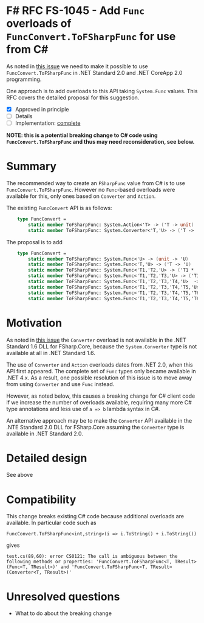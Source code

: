 # F# RFC FS-1045 - Add ``Func`` overloads of ``FuncConvert.ToFSharpFunc`` for use from C#

As noted in [this issue](https://github.com/Microsoft/visualfsharp/issues/1847) we need to make it possible to use ``FuncConvert.ToFSharpFunc`` in .NET Standard 2.0 and .NET CoreApp 2.0 programming.

One approach is to add overloads to this API taking ``System.Func`` values.
This RFC covers the detailed proposal for this suggestion.

* [x] Approved in principle
* [ ] Details
* [ ] Implementation: [complete](https://github.com/Microsoft/visualfsharp/pull/3013)

**NOTE: this is a potential breaking change to C# code using ``FuncConvert.ToFSharpFunc`` and thus may need reconsideration, see below.**

# Summary
[summary]: #summary

The recommended way to create an ``FSharpFunc`` value from C# is to use ``FuncConvert.ToFSharpFunc``.  However no ``Func``-based
overloads were available for this, only ones based on ``Converter`` and ``Action``.

The existing ``FuncConvert`` API is as follows:
```fsharp
    type FuncConvert = 
        static member ToFSharpFunc: System.Action<'T> -> ('T -> unit)
        static member ToFSharpFunc: System.Converter<'T,'U> -> ('T -> 'U)
```
The proposal is to add
```fsharp
    type FuncConvert = 
        static member ToFSharpFunc: System.Func<'U> -> (unit -> 'U)
        static member ToFSharpFunc: System.Func<'T,'U> -> ('T -> 'U)
        static member ToFSharpFunc: System.Func<'T1,'T2,'U> -> ('T1 * 'T2 -> 'U)
        static member ToFSharpFunc: System.Func<'T1,'T2,'T3,'U> -> ('T1 * 'T2 * 'T3 -> 'U)
        static member ToFSharpFunc: System.Func<'T1,'T2,'T3,'T4,'U>  -> ('T1 * 'T2 * 'T3 * 'T4 -> 'U)
        static member ToFSharpFunc: System.Func<'T1,'T2,'T3,'T4,'T5,'U> -> ('T1 * 'T2 * 'T3 * 'T4 * 'T5 -> 'U)
        static member ToFSharpFunc: System.Func<'T1,'T2,'T3,'T4,'T5,'T6,'U> -> ('T1 * 'T2 * 'T3 * 'T4 * 'T5 * 'T6 -> 'U)
        static member ToFSharpFunc: System.Func<'T1,'T2,'T3,'T4,'T5,'T6,'T7,'U> -> ('T1 * 'T2 * 'T3 * 'T4 * 'T5 * 'T6 * 'T7 -> 'U)

```


# Motivation
[motivation]: #motivation

As noted in [this issue](https://github.com/Microsoft/visualfsharp/issues/1847) the ``Converter`` overload is not available
in the .NET Standard 1.6 DLL for FSharp.Core, because the ``System.Converter`` type is not available at all in .NET Standard 1.6.

The use of ``Converter`` and ``Action`` overloads dates from .NET 2.0, when this API first appeared.  The complete set of ``Func``
types only became available in .NET 4.x.  As a result, one possible resolution of this issue is to move away from using ``Converter`` and use ``Func`` instead.

However, as noted below, this causes a breaking change for C# client code if we increase the number of overloads available, requiring
many more C# type annotations and less use of ``a => b`` lambda syntax in C#.

An alternative approach may be to make the ``Converter`` API available in the .NTE Standard 2.0 DLL for FSharp.Core assuming the ``Converter`` type is available in .NET Standard 2.0.



# Detailed design
[design]: #detailed-design

See above

# Compatibility
[compatibility]: #compatibility

This change breaks existing C# code because additional overloads are available. In particular code such as 

    FuncConvert.ToFSharpFunc<int,string>(i => i.ToString() + i.ToString())

gives

    test.cs(89,60): error CS0121: The call is ambiguous between the following methods or properties: 'FuncConvert.ToFSharpFunc<T, TResult>(Func<T, TResult>)' and 'FuncConvert.ToFSharpFunc<T, TResult>(Converter<T, TResult>)'


# Unresolved questions
[unresolved]: #unresolved-questions

* What to do about the breaking change
